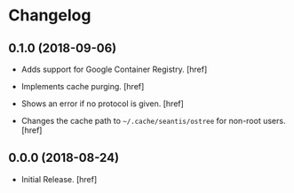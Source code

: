 Changelog
=========

0.1.0 (2018-09-06)
------------------

- Adds support for Google Container Registry.
  [href]

- Implements cache purging.
  [href]

- Shows an error if no protocol is given.
  [href]

- Changes the cache path to `~/.cache/seantis/ostree` for non-root users.
  [href]

0.0.0 (2018-08-24)
------------------

- Initial Release.
  [href]
